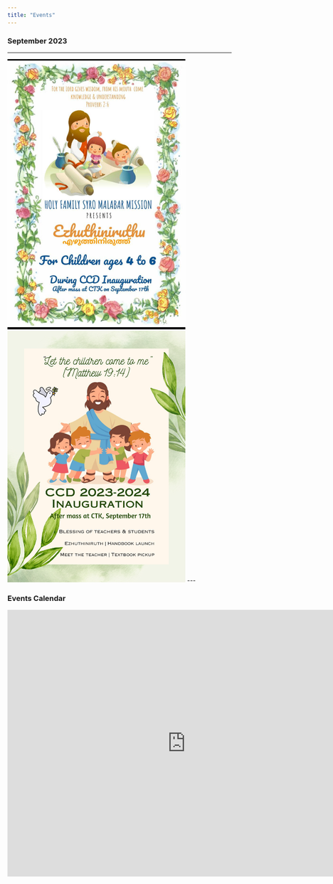 ```yaml
---
title: "Events"
---
```


### September 2023
---

<img src="/img/ezhuthiniruth-2023.jpeg" width="400" width="100%" height="auto">
<img src="/img/CCD-2023-24-Inauguration.png" width="400" width="100%" height="auto">
---

<div>
    <h3>Events Calendar</h3>
    <div class="container-iframe">
        <iframe class="responsive-iframe" src="https://calendar.google.com/calendar/embed?src=c21jc2VhdHRsZS50cnVzdGVlc0BnbWFpbC5jb20&src=Y181OGFkM2FiNzMxM2U4OTRkZWYxMDFjNmE2MjNhZDBjYTE2N2QxMmU5NmVlZTUxYzdjMmVlY2VjNDU4NjcyMzc5QGdyb3VwLmNhbGVuZGFyLmdvb2dsZS5jb20" width="800" height="600" frameborder="0" scrolling="no"></iframe>
    </div>
</div>
